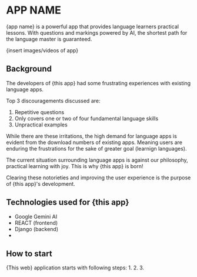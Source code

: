 # APP NAME
{app name} is a powerful app that provides language learners practical lessons. With questions and markings powered by AI, the shortest path for the language master is guaranteed.

{insert images/videos of app}

## Background
The developers of {this app} had some frustrating experiences with existing language apps. 

Top 3 discouragements discussed are:
1. Repetitive questions
2. Only covers one or two of four fundamental language skills
3. Unpractical examples

While there are these irritations, the high demand for language apps is evident from the download numbers of existing apps. Meaning users are enduring the frustrations for the sake of greater goal (learnign languages). 

The current situation surrounding language apps is against our philosophy, practical learning with joy. This is why {this app} is born!

Clearing these notorieties and improving the user experience is the purpose of {this app}'s development.

## Technologies used for {this app}
* Google Gemini AI
* REACT (frontend)
* Django (backend)
* 

## How to start
{This web} application starts with following steps:
1. 
2. 
3. 
